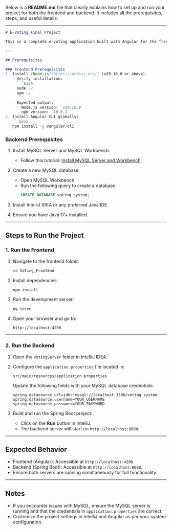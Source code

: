 Below is a **README.md** file that clearly explains how to set up and run your project for both the frontend and backend. It includes all the prerequisites, steps, and useful details:

---

```markdown
# E-Voting Final Project

This is a complete e-voting application built with Angular for the frontend and Spring Boot for the backend. The backend connects to a MySQL database to manage data. Follow the steps below to set up and run the project on your local machine.

---

## Prerequisites

### Frontend Prerequisites
1. Install [Node.js](https://nodejs.org/) (v20.10.0 or above).
   - Verify installation:
     ```bash
     node -v
     npm -v
     ```
   - Expected output:
     - Node.js version: `v20.10.0`
     - npm version: `10.9.1`
2. Install Angular CLI globally:
   ```bash
   npm install -g @angular/cli
   ```

### Backend Prerequisites
1. Install MySQL Server and MySQL Workbench:
   - Follow this tutorial: [Install MySQL Server and Workbench](https://youtu.be/YSOY_NyOg40?si=DsszBShtN1j7BHl9).
2. Create a new MySQL database:
   - Open MySQL Workbench.
   - Run the following query to create a database:
     ```sql
     CREATE DATABASE voting_system;
     ```

3. Install IntelliJ IDEA or any preferred Java IDE.
4. Ensure you have Java 17+ installed.

---

## Steps to Run the Project

### 1. Run the Frontend
1. Navigate to the frontend folder:
   ```bash
   cd Voting_FrontEnd
   ```

2. Install dependencies:
   ```bash
   npm install
   ```

3. Run the development server:
   ```bash
   ng serve
   ```

4. Open your browser and go to:
   ```
   http://localhost:4200
   ```

---

### 2. Run the Backend
1. Open the `VotingServer` folder in IntelliJ IDEA.
2. Configure the `application.properties` file located in:
   ```
   src/main/resources/application.properties
   ```
   Update the following fields with your MySQL database credentials:
   ```properties
   spring.datasource.url=jdbc:mysql://localhost:3306/voting_system
   spring.datasource.username=YOUR_USERNAME
   spring.datasource.password=YOUR_PASSWORD
   ```

3. Build and run the Spring Boot project:
   - Click on the **Run** button in IntelliJ.
   - The backend server will start on `http://localhost:8080`.

---

## Expected Behavior
- Frontend (Angular): Accessible at `http://localhost:4200`.
- Backend (Spring Boot): Accessible at `http://localhost:8080`.
- Ensure both servers are running simultaneously for full functionality.

---

## Notes
- If you encounter issues with MySQL, ensure the MySQL server is running and that the credentials in `application.properties` are correct.
- Customize the project settings in IntelliJ and Angular as per your system configuration.
